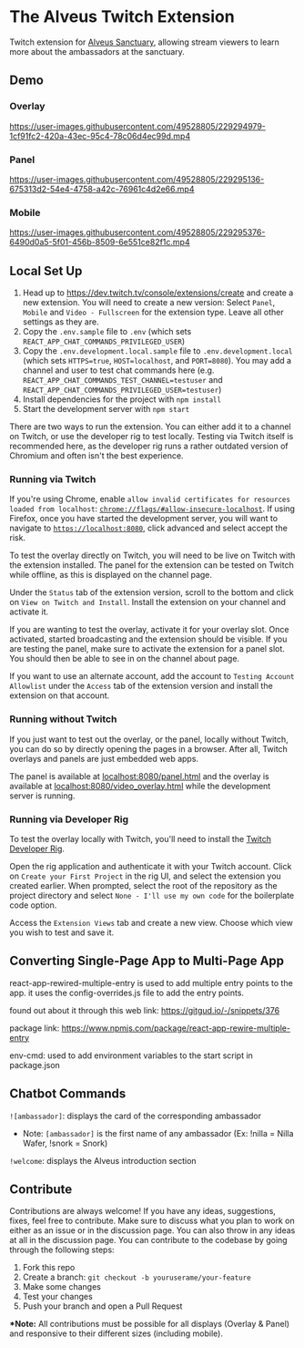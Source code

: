 # The Alveus Twitch Extension

Twitch extension for [Alveus Sanctuary](https://www.alveussanctuary.org), allowing stream viewers to learn more about the ambassadors at the sanctuary.

## Demo

### Overlay

https://user-images.githubusercontent.com/49528805/229294979-1cf91fc2-420a-43ec-95c4-78c06d4ec99d.mp4

### Panel

https://user-images.githubusercontent.com/49528805/229295136-675313d2-54e4-4758-a42c-76961c4d2e66.mp4

### Mobile

https://user-images.githubusercontent.com/49528805/229295376-6490d0a5-5f01-456b-8509-6e551ce82f1c.mp4

## Local Set Up

1. Head up to https://dev.twitch.tv/console/extensions/create and create a new extension.
   You will need to create a new version: Select `Panel`, `Mobile` and `Video - Fullscreen` for the extension type. Leave all other settings as they are.
2. Copy the `.env.sample` file to `.env` (which sets `REACT_APP_CHAT_COMMANDS_PRIVILEGED_USER`)
3. Copy the `.env.development.local.sample` file to `.env.development.local` (which sets `HTTPS=true`, `HOST=localhost`, and `PORT=8080`). You may add a channel and user to test chat commands here (e.g. `REACT_APP_CHAT_COMMANDS_TEST_CHANNEL=testuser` and `REACT_APP_CHAT_COMMANDS_PRIVILEGED_USER=testuser`)
4. Install dependencies for the project with `npm install`
5. Start the development server with `npm start`

There are two ways to run the extension. You can either add it to a channel on Twitch, or use the developer rig to test locally.
Testing via Twitch itself is recommended here, as the developer rig runs a rather outdated version of Chromium and often isn't the best experience.

### Running via Twitch

If you're using Chrome, enable `allow invalid certificates for resources loaded from localhost`: [`chrome://flags/#allow-insecure-localhost`](chrome://flags/#allow-insecure-localhost).
If using Firefox, once you have started the development server, you will want to navigate to [`https://localhost:8080`](https://localhost:8080), click advanced and select accept the risk.

To test the overlay directly on Twitch, you will need to be live on Twitch with the extension installed.
The panel for the extension can be tested on Twitch while offline, as this is displayed on the channel page.

Under the `Status` tab of the extension version, scroll to the bottom and click on `View on Twitch and Install`. Install the extension on your channel and activate it.

If you are wanting to test the overlay, activate it for your overlay slot. Once activated, started broadcasting and the extension should be visible.
If you are testing the panel, make sure to activate the extension for a panel slot. You should then be able to see in on the channel about page.

If you want to use an alternate account, add the account to `Testing Account Allowlist` under the `Access` tab of the extension version and install the extension on that account.

### Running without Twitch

If you just want to test out the overlay, or the panel, locally without Twitch, you can do so by directly opening the pages in a browser. After all, Twitch overlays and panels are just embedded web apps.

The panel is available at [localhost:8080/panel.html](https://localhost:8080/panel.html) and the overlay is available at [localhost:8080/video_overlay.html](https://localhost:8080/video_overlay.html) while the development server is running.

### Running via Developer Rig

To test the overlay locally with Twitch, you'll need to install the [Twitch Developer Rig](https://dev.twitch.tv/docs/extensions/rig/).

Open the rig application and authenticate it with your Twitch account. Click on `Create your First Project` in the rig UI, and select the extension you created earlier.
When prompted, select the root of the repository as the project directory and select `None - I'll use my own code` for the boilerplate code option.

Access the `Extension Views` tab and create a new view. Choose which view you wish to test and save it.

## Converting Single-Page App to Multi-Page App

react-app-rewired-multiple-entry is used to add multiple entry points to the app. it uses the config-overrides.js file to add the entry points.

found out about it through this web link: https://gitgud.io/-/snippets/376

package link: https://www.npmjs.com/package/react-app-rewire-multiple-entry

env-cmd: used to add environment variables to the start script in package.json

## Chatbot Commands

`![ambassador]`: displays the card of the corresponding ambassador

- Note: `[ambassador]` is the first name of any ambassador (Ex: !nilla = Nilla Wafer, !snork = Snork)

`!welcome`: displays the Alveus introduction section

## Contribute

Contributions are always welcome! If you have any ideas, suggestions, fixes, feel free to contribute. Make sure to discuss what you plan to work on either as an issue or in the discussion page. You can also throw in any ideas at all in the discussion page. You can contribute to the codebase by going through the following steps:

1. Fork this repo
2. Create a branch: `git checkout -b youruserame/your-feature`
3. Make some changes
4. Test your changes
5. Push your branch and open a Pull Request

<b>\*Note:</b> All contributions must be possible for all displays (Overlay & Panel) and responsive to their different sizes (including mobile).
